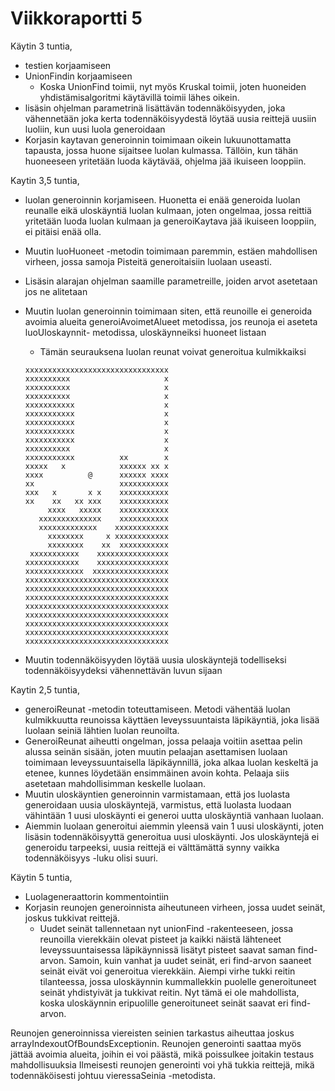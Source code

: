 # Viikkoraportti 5

Käytin 3 tuntia,

* testien korjaamiseen
* UnionFindin korjaamiseen
  * Koska UnionFind toimii, nyt myös Kruskal toimii, joten huoneiden yhdistämisalgoritmi käytävillä toimii lähes oikein.
* lisäsin ohjelman parametrinä lisättävän todennäköisyyden, joka vähennetään joka kerta todennäköisyydestä löytää uusia reittejä uusiin luoliin, kun uusi luola generoidaan
* Korjasin kaytavan generoinnin toimimaan oikein lukuunottamatta tapausta, jossa huone sijaitsee luolan kulmassa. Tällöin, kun tähän huoneeseen yritetään luoda käytävää, ohjelma jää ikuiseen looppiin.

Kaytin 3,5 tuntia, 

* luolan generoinnin korjamiseen. Huonetta ei enää generoida luolan reunalle eikä uloskäyntiä luolan kulmaan, joten ongelmaa, jossa reittiä yritetään luoda luolan kulmaan ja generoiKaytava jää ikuiseen looppiin, ei pitäisi enää olla.
* Muutin luoHuoneet -metodin toimimaan paremmin, estäen mahdollisen virheen, jossa samoja Pisteitä generoitaisiin luolaan useasti.
* Lisäsin alarajan ohjelman saamille parametreille, joiden arvot asetetaan jos ne alitetaan
* Muutin luolan generoinnin toimimaan siten, että reunoille ei generoida avoimia alueita generoiAvoimetAlueet metodissa, jos reunoja ei aseteta luoUloskaynnit- metodissa, uloskäynneiksi huoneet listaan
  * Tämän seurauksena luolan reunat voivat generoitua kulmikkaiksi

  ```
  xxxxxxxxxxxxxxxxxxxxxxxxxxxxxxxx
  xxxxxxxxxx                     x
  xxxxxxxxxx                     x
  xxxxxxxxxx                     x
  xxxxxxxxxxx                    x
  xxxxxxxxxxx                    x
  xxxxxxxxxxx                    x
  xxxxxxxxxxx                    x
  xxxxxxxxxxx                    x
  xxxxxxxxxx                     x
  xxxxxxxxxxx          xx        x
  xxxxx   x            xxxxxx xx x
  xxxx          @      xxxxxx xxxx
  xx                   xxxxxxxxxxx
  xxx   x       x x    xxxxxxxxxxx
  xx    xx   xx xxx    xxxxxxxxxxx
       xxxx   xxxxx    xxxxxxxxxxx
     xxxxxxxxxxxxxx    xxxxxxxxxxx
     xxxxxxxxxxxxx    xxxxxxxxxxxx
       xxxxxxxx     x xxxxxxxxxxxx
       xxxxxxxx    xx  xxxxxxxxxxx
   xxxxxxxxxxx    xxxxxxxxxxxxxxxx
  xxxxxxxxxxxx    xxxxxxxxxxxxxxxx
  xxxxxxxxxxxxx  xxxxxxxxxxxxxxxxx
  xxxxxxxxxxxxxxxxxxxxxxxxxxxxxxxx
  xxxxxxxxxxxxxxxxxxxxxxxxxxxxxxxx
  xxxxxxxxxxxxxxxxxxxxxxxxxxxxxxxx
  xxxxxxxxxxxxxxxxxxxxxxxxxxxxxxxx
  xxxxxxxxxxxxxxxxxxxxxxxxxxxxxxxx
  xxxxxxxxxxxxxxxxxxxxxxxxxxxxxxxx
  xxxxxxxxxxxxxxxxxxxxxxxxxxxxxxxx
  xxxxxxxxxxxxxxxxxxxxxxxxxxxxxxxx
  ```
* Muutin todennäköisyyden löytää uusia uloskäyntejä todelliseksi todennäköisyydeksi vähennettävän luvun sijaan

Kaytin 2,5 tuntia,

* generoiReunat -metodin toteuttamiseen. Metodi vähentää luolan kulmikkuutta reunoissa käyttäen leveyssuuntaista läpikäyntiä, joka lisää luolaan seiniä lähtien luolan reunoilta.
* GeneroiReunat aiheutti ongelman, jossa pelaaja voitiin asettaa pelin alussa seinän sisään, joten muutin pelaajan asettamisen luolaan toimimaan leveyssuuntaisella läpikäynnillä, joka alkaa luolan keskeltä ja etenee, kunnes löydetään ensimmäinen avoin kohta. Pelaaja siis asetetaan mahdollisimman keskelle luolaan.
* Muutin uloskäyntien generoinnin varmistamaan, että jos luolasta generoidaan uusia uloskäyntejä, varmistus, että luolasta luodaan vähintään 1 uusi uloskäynti ei generoi uutta uloskäyntiä vanhaan luolaan.
* Aiemmin luolaan generoitui aiemmin yleensä vain 1 uusi uloskäynti, joten lisäsin todennäköisyyttä generoitua uusi uloskäynti. Jos uloskäyntejä ei generoidu tarpeeksi, uusia reittejä ei välttämättä synny vaikka todennäköisyys -luku olisi suuri.

Käytin 5 tuntia,

* Luolageneraattorin kommentointiin
* Korjasin reunojen generoinnista aiheutuneen virheen, jossa uudet seinät, joskus tukkivat reittejä.
  * Uudet seinät tallennetaan nyt unionFind -rakenteeseen, jossa reunoilla vierekkäin olevat pisteet ja kaikki näistä lähteneet leveyssuuntaisessa läpikäynnissä lisätyt pisteet saavat saman find-arvon. Samoin, kuin vanhat ja uudet seinät, eri find-arvon saaneet seinät eivät voi generoitua vierekkäin. Aiempi virhe tukki reitin tilanteessa, jossa uloskäynnin kummallekkin puolelle generoituneet seinät yhdistyivät ja tukkivat reitin. Nyt tämä ei ole mahdollista, koska uloskäynnin eripuolille generoituneet seinät saavat eri find-arvon.

Reunojen generoinnissa viereisten seinien tarkastus aiheuttaa joskus arrayIndexoutOfBoundsExceptionin. 
Reunojen generointi saattaa myös jättää avoimia alueita, joihin ei voi päästä, mikä poissulkee joitakin testaus mahdollisuuksia
Ilmeisesti reunojen generointi voi yhä tukkia reittejä, mikä todennäköisesti johtuu vieressaSeinia -metodista.


